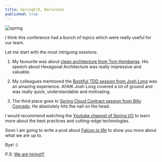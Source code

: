 ```yaml
---
title: SpringI/O, Barcelona
published: true
---
```


![spring](/blog/img/img_posts/spring-barcelona.jpg "spring")


I think this conference had a bunch of topics which were really useful for our team.

Let me start with the most intriguing sessions:

1. My favourite was about [clean architecture from Tom Hombergs](https://www.youtube.com/watch?v=cPH5AiqLQTo&t=1s). 
His speech about Hexagonal Architecture was really impressive and valuable. 

2. My colleagues mentioned the [Bootiful TDD session from Josh Long](https://www.youtube.com/watch?v=E87XhgYBM-Y) was an amazing experience. 
AFAIK Josh Long covered a lot of ground and was really quick, understandable and motivating.

3. The third place goes to [Spring Cloud Contract session from Billy Conrado](https://www.youtube.com/watch?v=DrpY3V-O4lE). 
He absolutely hits the nail on the head.



I would recommend watching the [Youtube channel of Spring I/O](https://www.youtube.com/channel/UCLMPXsvSrhNPN3i9h-u8PYg/videos) 
to learn more about the best practices and cutting-edge technologies.  





Soon I am going to write a post about [Falcon.io life](https://www.linkedin.com/company/falconio/life/f974449a-4b21-4600-82b5-e66f76e0cf98/) to show you more about what we are up to. 

Bye! :)

P.S: [We are hiring!!!](https://www.linkedin.com/company/falconio/jobs/)













